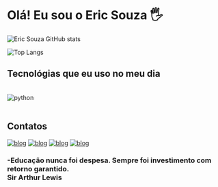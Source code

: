 
# Olá! Eu sou o Eric Souza 🖐
	
![Eric Souza GitHub stats](https://github-readme-stats.vercel.app/api?username=EricSouzaDev&show_icons=true&theme=highcontrast)

![Top Langs](https://github-readme-stats.vercel.app/api/top-langs/?username=EricSouzaDev&layout=compact&theme=highcontrast)

## Tecnológias que eu uso no meu dia

<div style="display: inline_block"><br/>
    <img aline="center" alt="python" src="https://img.shields.io/badge/Python-14354C?style=for-the-badge&logo=python&logoColor=white">
</div><br/>

## Contatos

[![blog](https://img.shields.io/badge/Gmail-D14836?style=for-the-badge&logo=gmail&logoColor=white)](https://criarmeulink.com.br/u/1702125707)
[![blog](https://img.shields.io/badge/Telegram-2CA5E0?style=for-the-badge&logo=telegram&logoColor=white)](https://criarmeulink.com.br/u/1702125816)
[![blog](https://img.shields.io/badge/WhatsApp-25D366?style=for-the-badge&logo=whatsapp&logoColor=white)](https://criarmeulink.com.br/u/1702125768)
[![blog](https://img.shields.io/badge/LinkedIn-0077B5?style=for-the-badge&logo=linkedin&logoColor=white)](https://www.linkedin.com/in/eric-souza-34163818a/)

### -Educação nunca foi despesa. Sempre foi investimento com retorno garantido.<br/>Sir Arthur Lewis
